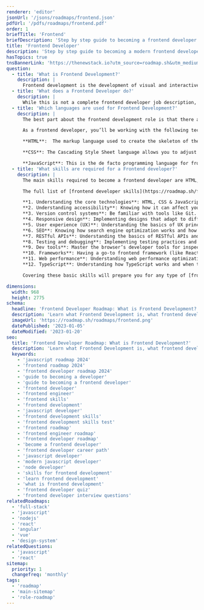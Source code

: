 ```yaml
---
renderer: 'editor'
jsonUrl: '/jsons/roadmaps/frontend.json'
pdfUrl: '/pdfs/roadmaps/frontend.pdf'
order: 1
briefTitle: 'Frontend'
briefDescription: 'Step by step guide to becoming a frontend developer in 2024'
title: 'Frontend Developer'
description: 'Step by step guide to becoming a modern frontend developer in 2024'
hasTopics: true
tnsBannerLink: 'https://thenewstack.io?utm_source=roadmap.sh&utm_medium=Referral&utm_campaign=Alert'
question:
  - title: 'What is Frontend Development?'
    description: |
      Frontend development is the development of visual and interactive elements of a website that users interact with directly. It's a combination of HTML, CSS, and JavaScript, where HTML provides the structure, CSS the styling and layout, and JavaScript the dynamic behavior and interactivity.
  - title: 'What does a Frontend Developer do?'
    description: |
      While this is not a complete frontend developer job description, the following can be considered as a great introduction to the role of a frontend developer: you'll be responsible for creating the user interface of a website to ensure it looks good and is easy to use, with great focus on design principles and user experience. You'll be working closely with designers, back-end developers, and project managers to make sure the final product meets the client's needs and provides the best possible experience for the end-users.
  - title: 'Which languages are used for Frontend Development?'
    description: |
      The best part about the frontend development role is that there aren’t that many options to pick from when it comes to technologies (unlike with backend development).

      As a frontend developer, you’ll be working with the following technologies:

      **HTML**:  The markup language used to create the skeleton of the page. All the information you want to show on a webpage will be laid out through HTML.

      **CSS**: The Cascading Style Sheet language allows you to adjust the way in which the HTML elements are rendered, improving the visuals of your webpage.

      **JavaScript**: This is the de facto programming language for frontend development, and it allows you to add dynamism to your websites/web apps. There is an alternative known as TypeScript, which is a strongly typed superset of JavaScript that you can use instead. However, in that scenario, you’d have to set up a transpiler to translate your code into JavaScript before being able to run it in the browser.
  - title: 'What skills are required for a Frontend developer?'
    description: |
      The main skills required to become a frontend developer are HTML, CSS, and JavaScript. The rest are also important, but without those three basic ones, you can’t apply any of the others.

      The full list of [frontend developer skills](https://roadmap.sh/frontend/developer-skills) you should look into if you’re hoping to up your game is the following:

      **1. Understanding the core technologies**: HTML, CSS & JavaScript.  
      **2. Understanding accessibility**: Knowing how it can affect your users' experience.  
      **3. Version control systems**: Be familiar with tools like Git.  
      **4. Responsive design**: Implementing designs that adapt to different devices and screen sizes.  
      **5. User experience (UX)**: Understanding the basics of UX principles.  
      **6. SEO**: Knowing how search engine optimization works and how you can leverage it in your code.  
      **7. RESTful APIs**: Understanding the basics of RESTful APIs and how to consume them.  
      **8. Testing and debugging**: Implementing testing practices and debugging effectively.  
      **9. Dev tools**: Master the browser’s developer tools for inspecting, debugging, and optimizing code.  
      **10. Frameworks**: Having a go-to frontend framework (like React or Vue) and understanding others at a high level.  
      **11. Web performance**: Understanding web performance optimizations and core web vitals.  
      **12. TypeScript**: Understanding how TypeScript works and when to use it.

      Covering these basic skills will prepare you for any type of [frontend developer interview questions](https://roadmap.sh/questions/frontend) you might encounter in the future and will enhance your current role.

dimensions:
  width: 968
  height: 2775
schema:
  headline: 'Frontend Developer Roadmap: What is Frontend Development?'
  description: 'Learn what Frontend Development is, what frontend developers do and how to become a modern frontend developer using our community-driven roadmap.'
  imageUrl: 'https://roadmap.sh/roadmaps/frontend.png'
  datePublished: '2023-01-05'
  dateModified: '2023-01-20'
seo:
  title: 'Frontend Developer Roadmap: What is Frontend Development?'
  description: 'Learn what Frontend Development is, what frontend developers do and how to become a modern frontend developer using our community-driven roadmap.'
  keywords:
    - 'javascript roadmap 2024'
    - 'frontend roadmap 2024'
    - 'frontend developer roadmap 2024'
    - 'guide to becoming a developer'
    - 'guide to becoming a frontend developer'
    - 'frontend developer'
    - 'frontend engineer'
    - 'frontend skills'
    - 'frontend development'
    - 'javascript developer'
    - 'frontend development skills'
    - 'frontend development skills test'
    - 'frontend roadmap'
    - 'frontend engineer roadmap'
    - 'frontend developer roadmap'
    - 'become a frontend developer'
    - 'frontend developer career path'
    - 'javascript developer'
    - 'modern javascript developer'
    - 'node developer'
    - 'skills for frontend development'
    - 'learn frontend development'
    - 'what is frontend development'
    - 'frontend developer quiz'
    - 'frontend developer interview questions'
relatedRoadmaps:
  - 'full-stack'
  - 'javascript'
  - 'nodejs'
  - 'react'
  - 'angular'
  - 'vue'
  - 'design-system'
relatedQuestions:
  - 'javascript'
  - 'react'
sitemap:
  priority: 1
  changefreq: 'monthly'
tags:
  - 'roadmap'
  - 'main-sitemap'
  - 'role-roadmap'
---
```

